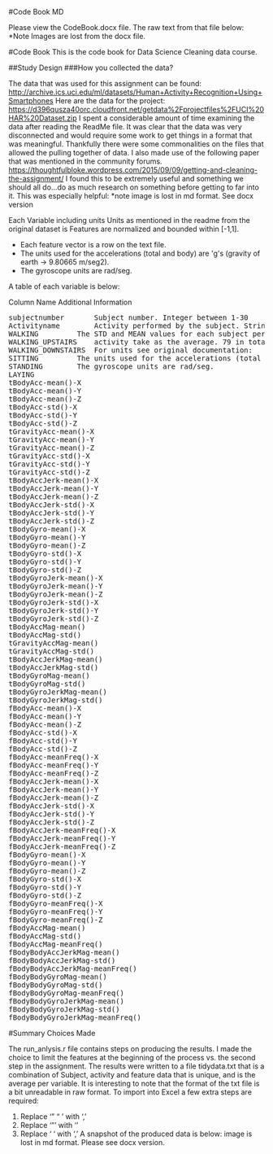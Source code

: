 #Code Book MD

Please view the CodeBook.docx file.  The raw text from that file below:  
*Note Images are lost from the docx file.

#Code Book 
This is the code book for Data Science Cleaning data course.

##Study Design
###How you collected the data?

The data that was used for this assignment can be found: http://archive.ics.uci.edu/ml/datasets/Human+Activity+Recognition+Using+Smartphones 
Here are the data for the project:
https://d396qusza40orc.cloudfront.net/getdata%2Fprojectfiles%2FUCI%20HAR%20Dataset.zip
I spent a considerable amount of time examining the data after reading the ReadMe file.  It was clear that the data was very disconnected and would require some work to get things in a format that was meaningful.  Thankfully there were some commonalities on the files that allowed the pulling together of data.
I also made use of the following paper that was mentioned in the community forums.  https://thoughtfulbloke.wordpress.com/2015/09/09/getting-and-cleaning-the-assignment/
I found this to be extremely useful and something we should all do…do as much research on something before getting to far into it. 
This was especially helpful: *note image is lost in md format.  See docx version
 

Each Variable including units
Units as mentioned in the readme from the original dataset is 
Features are normalized and bounded within [-1,1].
* Each feature vector is a row on the text file.
* The units used for the accelerations (total and body) are 'g's (gravity of earth -> 9.80665 m/seg2).
* The gyroscope units are rad/seg.

A table of each variable is below:

Column Name		Additional Information
<pre>
subjectnumber		Subject number. Integer between 1-30
Activityname		Activity performed by the subject. String and one of the following values:
WALKING			The STD and MEAN values for each subject per 
WALKING_UPSTAIRS	activity take as the average. 79 in total.  
WALKING_DOWNSTAIRS	For units see original documentation: 
SITTING			The units used for the accelerations (total and body) are 'g's (gravity of earth -> 9.80665 m/seg2).
STANDING		The gyroscope units are rad/seg.
LAYING
tBodyAcc-mean()-X
tBodyAcc-mean()-Y
tBodyAcc-mean()-Z
tBodyAcc-std()-X
tBodyAcc-std()-Y
tBodyAcc-std()-Z
tGravityAcc-mean()-X
tGravityAcc-mean()-Y
tGravityAcc-mean()-Z
tGravityAcc-std()-X
tGravityAcc-std()-Y
tGravityAcc-std()-Z
tBodyAccJerk-mean()-X
tBodyAccJerk-mean()-Y
tBodyAccJerk-mean()-Z
tBodyAccJerk-std()-X
tBodyAccJerk-std()-Y
tBodyAccJerk-std()-Z
tBodyGyro-mean()-X
tBodyGyro-mean()-Y
tBodyGyro-mean()-Z
tBodyGyro-std()-X
tBodyGyro-std()-Y
tBodyGyro-std()-Z
tBodyGyroJerk-mean()-X
tBodyGyroJerk-mean()-Y
tBodyGyroJerk-mean()-Z
tBodyGyroJerk-std()-X
tBodyGyroJerk-std()-Y
tBodyGyroJerk-std()-Z
tBodyAccMag-mean()
tBodyAccMag-std()
tGravityAccMag-mean()
tGravityAccMag-std()
tBodyAccJerkMag-mean()
tBodyAccJerkMag-std()
tBodyGyroMag-mean()
tBodyGyroMag-std()
tBodyGyroJerkMag-mean()
tBodyGyroJerkMag-std()
fBodyAcc-mean()-X
fBodyAcc-mean()-Y
fBodyAcc-mean()-Z
fBodyAcc-std()-X
fBodyAcc-std()-Y
fBodyAcc-std()-Z
fBodyAcc-meanFreq()-X
fBodyAcc-meanFreq()-Y
fBodyAcc-meanFreq()-Z
fBodyAccJerk-mean()-X
fBodyAccJerk-mean()-Y
fBodyAccJerk-mean()-Z
fBodyAccJerk-std()-X
fBodyAccJerk-std()-Y
fBodyAccJerk-std()-Z
fBodyAccJerk-meanFreq()-X
fBodyAccJerk-meanFreq()-Y
fBodyAccJerk-meanFreq()-Z
fBodyGyro-mean()-X
fBodyGyro-mean()-Y
fBodyGyro-mean()-Z
fBodyGyro-std()-X
fBodyGyro-std()-Y
fBodyGyro-std()-Z
fBodyGyro-meanFreq()-X
fBodyGyro-meanFreq()-Y
fBodyGyro-meanFreq()-Z
fBodyAccMag-mean()
fBodyAccMag-std()
fBodyAccMag-meanFreq()
fBodyBodyAccJerkMag-mean()
fBodyBodyAccJerkMag-std()
fBodyBodyAccJerkMag-meanFreq()
fBodyBodyGyroMag-mean()
fBodyBodyGyroMag-std()
fBodyBodyGyroMag-meanFreq()
fBodyBodyGyroJerkMag-mean()
fBodyBodyGyroJerkMag-std()
fBodyBodyGyroJerkMag-meanFreq()	
</pre>

	


#Summary Choices Made

The run_anlysis.r file contains steps on producing the results.  I made the choice to limit the features at the beginning of the process vs. the second step in the assignment.  The results were written to a file tidydata.txt that is a combination of Subject, activity and feature data that is unique, and is the average per variable.
It is interesting to note that the format of the txt file is a bit unreadable in raw format. To import into Excel a few extra steps are required:
1. Replace ‘” “ ’ with ‘,’
2. Replace ‘”’ with ‘’
3. Replace ‘ ‘ with ‘,’
A snapshot of the produced data is below:  image is lost in md format.  Please see docx version.
 
